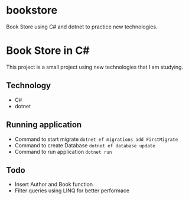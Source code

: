 # bookstore
Book Store using C# and dotnet to practice new technologies.

# Book Store in C# 

This project is a small project using new technologies that I am studying.

## Technology

* C#
* dotnet

## Running application

* Command to start migrate `dotnet ef migrations add FirstMigrate`
* Command to create Database `dotnet ef database update`
* Command to run application `dotnet run`

## Todo

* Insert Author and Book function
* Filter queries using LINQ for better performace